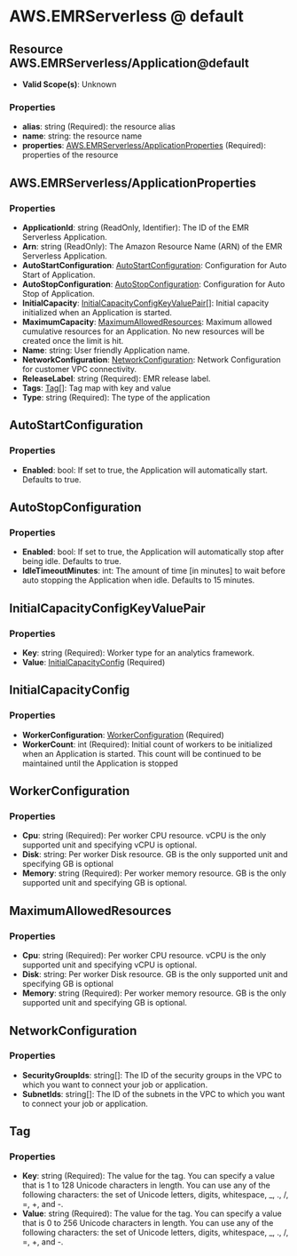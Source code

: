 # AWS.EMRServerless @ default

## Resource AWS.EMRServerless/Application@default
* **Valid Scope(s)**: Unknown
### Properties
* **alias**: string (Required): the resource alias
* **name**: string: the resource name
* **properties**: [AWS.EMRServerless/ApplicationProperties](#awsemrserverlessapplicationproperties) (Required): properties of the resource

## AWS.EMRServerless/ApplicationProperties
### Properties
* **ApplicationId**: string (ReadOnly, Identifier): The ID of the EMR Serverless Application.
* **Arn**: string (ReadOnly): The Amazon Resource Name (ARN) of the EMR Serverless Application.
* **AutoStartConfiguration**: [AutoStartConfiguration](#autostartconfiguration): Configuration for Auto Start of Application.
* **AutoStopConfiguration**: [AutoStopConfiguration](#autostopconfiguration): Configuration for Auto Stop of Application.
* **InitialCapacity**: [InitialCapacityConfigKeyValuePair](#initialcapacityconfigkeyvaluepair)[]: Initial capacity initialized when an Application is started.
* **MaximumCapacity**: [MaximumAllowedResources](#maximumallowedresources): Maximum allowed cumulative resources for an Application. No new resources will be created once the limit is hit.
* **Name**: string: User friendly Application name.
* **NetworkConfiguration**: [NetworkConfiguration](#networkconfiguration): Network Configuration for customer VPC connectivity.
* **ReleaseLabel**: string (Required): EMR release label.
* **Tags**: [Tag](#tag)[]: Tag map with key and value
* **Type**: string (Required): The type of the application

## AutoStartConfiguration
### Properties
* **Enabled**: bool: If set to true, the Application will automatically start. Defaults to true.

## AutoStopConfiguration
### Properties
* **Enabled**: bool: If set to true, the Application will automatically stop after being idle. Defaults to true.
* **IdleTimeoutMinutes**: int: The amount of time [in minutes] to wait before auto stopping the Application when idle. Defaults to 15 minutes.

## InitialCapacityConfigKeyValuePair
### Properties
* **Key**: string (Required): Worker type for an analytics framework.
* **Value**: [InitialCapacityConfig](#initialcapacityconfig) (Required)

## InitialCapacityConfig
### Properties
* **WorkerConfiguration**: [WorkerConfiguration](#workerconfiguration) (Required)
* **WorkerCount**: int (Required): Initial count of workers to be initialized when an Application is started. This count will be continued to be maintained until the Application is stopped

## WorkerConfiguration
### Properties
* **Cpu**: string (Required): Per worker CPU resource. vCPU is the only supported unit and specifying vCPU is optional.
* **Disk**: string: Per worker Disk resource. GB is the only supported unit and specifying GB is optional
* **Memory**: string (Required): Per worker memory resource. GB is the only supported unit and specifying GB is optional.

## MaximumAllowedResources
### Properties
* **Cpu**: string (Required): Per worker CPU resource. vCPU is the only supported unit and specifying vCPU is optional.
* **Disk**: string: Per worker Disk resource. GB is the only supported unit and specifying GB is optional
* **Memory**: string (Required): Per worker memory resource. GB is the only supported unit and specifying GB is optional.

## NetworkConfiguration
### Properties
* **SecurityGroupIds**: string[]: The ID of the security groups in the VPC to which you want to connect your job or application.
* **SubnetIds**: string[]: The ID of the subnets in the VPC to which you want to connect your job or application.

## Tag
### Properties
* **Key**: string (Required): The value for the tag. You can specify a value that is 1 to 128 Unicode characters in length. You can use any of the following characters: the set of Unicode letters, digits, whitespace, _, ., /, =, +, and -. 
* **Value**: string (Required): The value for the tag. You can specify a value that is 0 to 256 Unicode characters in length. You can use any of the following characters: the set of Unicode letters, digits, whitespace, _, ., /, =, +, and -. 

